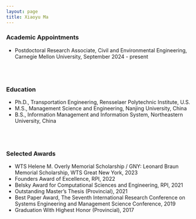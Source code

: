 ```yaml
---
layout: page
title: Xiaoyu Ma
---
```



### Academic Appointments

- Postdoctoral Research Associate, Civil and Environmental Engineering, Carnegie Mellon University, September 2024 - present

<br>
<br>

### Education

- Ph.D., Transportation Engineering, Rensselaer Polytechnic Institute, U.S.
- M.S., Management Science and Engineering, Nanjing University, China
- B.S., Information Management and Information System, Northeastern University, China 

<br>
<br>

### Selected Awards 

- WTS Helene M. Overly Memorial Scholarship / GNY: Leonard Braun Memorial Scholarship, WTS Great New York, 2023
- Founders Award of Excellence, RPI, 2022
- Belsky Award for Computational Sciences and Engineering, RPI, 2021
- Outstanding Master’s Thesis (Provincial), 2021
- Best Paper Award, The Seventh International Research Conference on Systems Engineering and Management Science Conference, 2019
- Graduation With Highest Honor (Provincial), 2017




